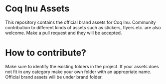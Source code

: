 # Coq Inu Assets
This repository contains the official brand assets for Coq Inu. Community contribution to different kinds of assets such as stickers, flyers etc. are also welcome. Make a pull request and they will be accepted.

# How to contribute?
Make sure to identify the existing folders in the project. If your assets does not fit in any category make your own folder with an appropriate name. Official brand assets will be under brand folder.
